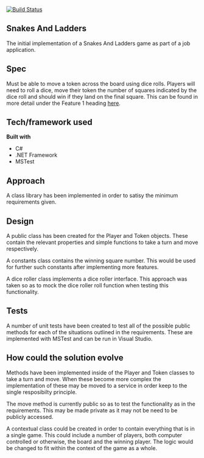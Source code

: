 [![Build Status](https://travis-ci.com/liamjmc/SnakesAndLadders.svg?branch=master)](https://travis-ci.com/liamjmc/SnakesAndLadders)

## Snakes And Ladders

The initial implementation of a Snakes And Ladders game as part of a job application.

## Spec

Must be able to move a token across the board using dice rolls. Players will need to roll a dice, move their token the number of squares indicated by the dice roll and should win if they land on the final square. This can be found in more detail under the Feature 1 heading [here](http://agilekatas.co.uk/katas/SnakesAndLadders-Kata).

## Tech/framework used

<b>Built with</b>
- C#
- .NET Framework
- MSTest

## Approach

A class library has been implemented in order to satisy the minimum requirements given.

## Design 

A public class has been created for the Player and Token objects. These contain the relevant properties and simple functions to take a turn and move respectively. 

A constants class contains the winning square number. This would be used for further such constants after implementing more features.

A dice roller class implements a dice roller interface. This approach was taken so as to mock the dice roller roll function when testing this functionality.

## Tests

A number of unit tests have been created to test all of the possible public methods for each of the situations outlined in the requirements. These are implemented with MSTest and can be run in Visual Studio.

## How could the solution evolve

Methods have been implemented inside of the Player and Token classes to take a turn and move. When these become more complex the implementation of these may be moved to a service in order keep to the single resposibilty principle.

The move method is currently public so as to test the functionality as in the requirements. This may be made private as it may not be need to be publicly accessed.

A contextual class could be created in order to contain everything that is in a single game. This could include a number of players, both computer controlled or otherwise, the board and the winning player. The logic would be changed to fit within the context of the game as a whole.